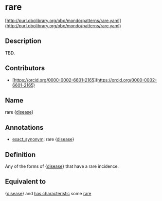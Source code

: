 # rare 

[http://purl.obolibrary.org/obo/mondo/patterns/rare.yaml](http://purl.obolibrary.org/obo/mondo/patterns/rare.yaml)
## Description 

TBD.
## Contributors 
* [https://orcid.org/0000-0002-6601-2165](https://orcid.org/0000-0002-6601-2165) 
## Name 

rare {[disease](http://purl.obolibrary.org/obo/MONDO_0000001)}

## Annotations 

* [exact_synonym](http://www.geneontology.org/formats/oboInOwl#hasExactSynonym): rare {[disease](http://purl.obolibrary.org/obo/MONDO_0000001)}

## Definition 

Any of the forms of {[disease](http://purl.obolibrary.org/obo/MONDO_0000001)} that have a rare incidence.

## Equivalent to 

{[disease](http://purl.obolibrary.org/obo/MONDO_0000001)} and [has characteristic](http://purl.obolibrary.org/obo/RO_0000053) some [rare](http://purl.obolibrary.org/obo/MONDO_0021136)


